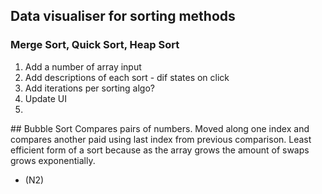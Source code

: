 ## Data visualiser for sorting methods

### Merge Sort, Quick Sort, Heap Sort

1. Add a number of array input
2. Add descriptions of each sort - dif states on click
3. Add iterations per sorting algo?
4. Update UI
5.

## Bubble Sort
Compares pairs of numbers. Moved along one index and compares another paid using last index from previous comparison. Least efficient form of a sort because as the array grows the amount of swaps grows exponentially.

- (N2)

